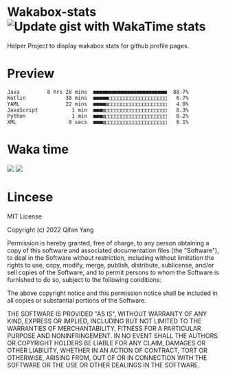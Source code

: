  # Wakabox-stats ![Update gist with WakaTime stats](https://github.com/underwindfall/wakabox-stats/workflows/Update%20gist%20with%20WakaTime%20stats/badge.svg)

  Helper Project to display wakabox stats for github profile pages. 
 # Preview 
  
  ```  
 Java         8 hrs 28 mins  ■■■■■■■■■■■■■■■■■■■■■■■■  88.7%
Kotlin             38 mins  ■■■■■□□□□□□□□□□□□□□□□□□□   6.7%
YAML               22 mins  ■■■■▥□□□□□□□□□□□□□□□□□□□   4.0%
JavaScript           1 min  ■■■▥□□□□□□□□□□□□□□□□□□□□   0.3%
Python               1 min  ■■■▥□□□□□□□□□□□□□□□□□□□□   0.2%
XML                 0 secs  ■■■▥□□□□□□□□□□□□□□□□□□□□   0.1% 
 ``` 
  
 
 
  
  # Waka time 

  ![](https://wakatime.com/share/@underwindfall/04fb31b6-0c1f-434d-b3a5-ac5e62f5364c.svg)
  ![](https://wakatime.com/share/@underwindfall/3d98f640-5c0f-4faf-b8df-1c48dec045b2.svg)
  
  # Lincese 

  MIT License

  Copyright (c) 2022 Qifan Yang
  
  Permission is hereby granted, free of charge, to any person obtaining a copy
  of this software and associated documentation files (the "Software"), to deal
  in the Software without restriction, including without limitation the rights
  to use, copy, modify, merge, publish, distribute, sublicense, and/or sell
  copies of the Software, and to permit persons to whom the Software is
  furnished to do so, subject to the following conditions:
  
  The above copyright notice and this permission notice shall be included in all
  copies or substantial portions of the Software.
  
  THE SOFTWARE IS PROVIDED "AS IS", WITHOUT WARRANTY OF ANY KIND, EXPRESS OR
  IMPLIED, INCLUDING BUT NOT LIMITED TO THE WARRANTIES OF MERCHANTABILITY,
  FITNESS FOR A PARTICULAR PURPOSE AND NONINFRINGEMENT. IN NO EVENT SHALL THE
  AUTHORS OR COPYRIGHT HOLDERS BE LIABLE FOR ANY CLAIM, DAMAGES OR OTHER
  LIABILITY, WHETHER IN AN ACTION OF CONTRACT, TORT OR OTHERWISE, ARISING FROM,
  OUT OF OR IN CONNECTION WITH THE SOFTWARE OR THE USE OR OTHER DEALINGS IN THE
  SOFTWARE.
